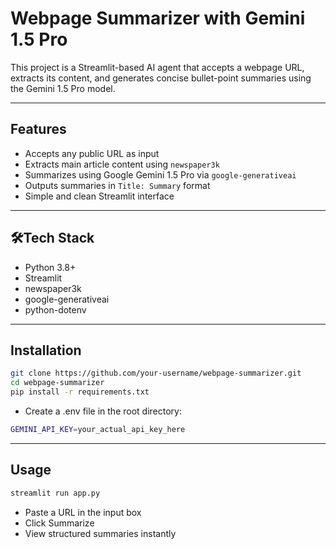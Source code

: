 # Webpage Summarizer with Gemini 1.5 Pro

This project is a Streamlit-based AI agent that accepts a webpage URL, extracts its content, and generates concise bullet-point summaries using the Gemini 1.5 Pro model.

---

## Features

-  Accepts any public URL as input
-  Extracts main article content using `newspaper3k`
-  Summarizes using Google Gemini 1.5 Pro via `google-generativeai`
-  Outputs summaries in `Title: Summary` format
-  Simple and clean Streamlit interface

---

## 🛠Tech Stack

- Python 3.8+
- Streamlit
- newspaper3k
- google-generativeai
- python-dotenv

---

## Installation

```bash
git clone https://github.com/your-username/webpage-summarizer.git
cd webpage-summarizer
pip install -r requirements.txt
```
- Create a .env file in the root directory:
  
```bash
GEMINI_API_KEY=your_actual_api_key_here
```
---

## Usage 

```bash
streamlit run app.py
```
- Paste a URL in the input box
- Click Summarize
- View structured summaries instantly

